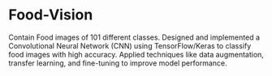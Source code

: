 # Food-Vision
Contain Food images of 101 different classes.
Designed and implemented a Convolutional Neural Network (CNN) using TensorFlow/Keras to classify food images with high accuracy.
Applied techniques like data augmentation, transfer learning, and fine-tuning to improve model performance.

